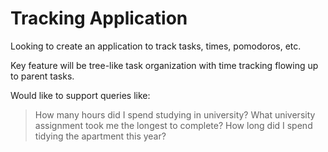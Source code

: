 # Tracking Application

Looking to create an application to track tasks, times, pomodoros, etc.

Key feature will be tree-like task organization with time tracking flowing up to parent tasks.

Would like to support queries like:
>How many hours did I spend studying in university?
>What university assignment took me the longest to complete?
>How long did I spend tidying the apartment this year?
